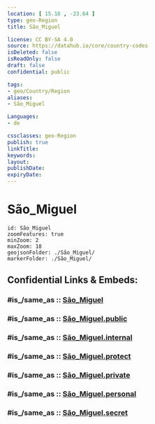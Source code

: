 ```yaml
---
location: [ 15.18 , -23.64 ] 
type: geo-Region
title: São_Miguel

license: CC BY-SA 4.0
source: https://datahub.io/core/country-codes
isDeleted: false
isReadOnly: false
draft: false
confidential: public

tags:
- geo/Country/Region
aliases:
- São_Miguel

Languages:
- de

cssclasses: geo-Region
publish: true
linkTitle: 
keywords: 
layout: 
publishDate: 
expiryDate: 
---
```


# São_Miguel

```leaflet
id: São_Miguel
zoomFeatures: true 
minZoom: 2 
maxZoom: 18
geojsonFolder: ./São_Miguel/
markerFolder: ./São_Miguel/
```


## Confidential Links & Embeds: 

### #is_/same_as :: [São_Miguel](/_Standards/Earth/Continent/Africa/Africa~West/Cape_Verde/municipalities~Cape_Verde/São_Miguel.md) 

### #is_/same_as :: [São_Miguel.public](/_public/Earth/Continent/Africa/Africa~West/Cape_Verde/municipalities~Cape_Verde/São_Miguel.public.md) 

### #is_/same_as :: [São_Miguel.internal](/_internal/Earth/Continent/Africa/Africa~West/Cape_Verde/municipalities~Cape_Verde/São_Miguel.internal.md) 

### #is_/same_as :: [São_Miguel.protect](/_protect/Earth/Continent/Africa/Africa~West/Cape_Verde/municipalities~Cape_Verde/São_Miguel.protect.md) 

### #is_/same_as :: [São_Miguel.private](/_private/Earth/Continent/Africa/Africa~West/Cape_Verde/municipalities~Cape_Verde/São_Miguel.private.md) 

### #is_/same_as :: [São_Miguel.personal](/_personal/Earth/Continent/Africa/Africa~West/Cape_Verde/municipalities~Cape_Verde/São_Miguel.personal.md) 

### #is_/same_as :: [São_Miguel.secret](/_secret/Earth/Continent/Africa/Africa~West/Cape_Verde/municipalities~Cape_Verde/São_Miguel.secret.md)

